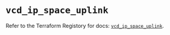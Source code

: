 # `vcd_ip_space_uplink`

Refer to the Terraform Registory for docs: [`vcd_ip_space_uplink`](https://registry.terraform.io/providers/vmware/vcd/3.10.0/docs/resources/ip_space_uplink).
